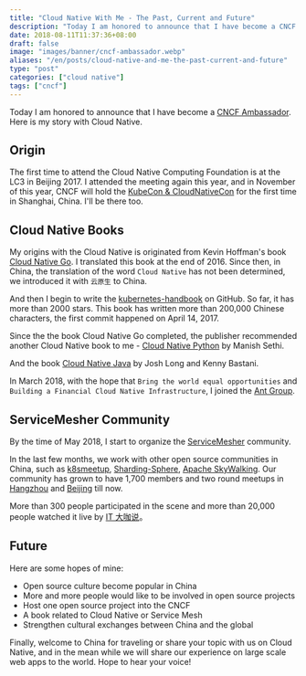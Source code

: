 ```yaml
---
title: "Cloud Native With Me - The Past, Current and Future"
description: "Today I am honored to announce that I have become a CNCF Ambassador."
date: 2018-08-11T11:37:36+08:00
draft: false
image: "images/banner/cncf-ambassador.webp"
aliases: "/en/posts/cloud-native-and-me-the-past-current-and-future"
type: "post"
categories: ["cloud native"]
tags: ["cncf"]
---
```


Today I am honored to announce that I have become a [CNCF Ambassador](https://www.cncf.io/people/ambassadors/). Here is my story with Cloud Native.

## Origin

The first time to attend the Cloud Native Computing Foundation is at the LC3 in Beijing 2017. I attended the meeting again this year, and in November of this year, CNCF will hold the [KubeCon & CloudNativeCon](https://www.lfasiallc.com/events/kubecon-cloudnativecon-china-2018/) for the first time in Shanghai, China. I'll be there too.

## Cloud Native Books

My origins with the Cloud Native is originated from Kevin Hoffman's book [Cloud Native Go](/en/book/cloud-native-go). I translated this book at the end of 2016. Since then, in China, the translation of the word `Cloud Native` has not been determined, we introduced it with `云原生` to China.

And then I begin to write the [kubernetes-handbook](https://github.com/rootsongjc/kubernetes-handbook) on GitHub. So far, it has  more than 2000 stars. This book has written more than 200,000 Chinese characters, the first commit happened on April 14, 2017.

Since the the book Cloud Native Go completed, the publisher recommended another Cloud Native book to me -  [Cloud Native Python](/en/book/cloud-native-python/) by Manish Sethi.

And the book [Cloud Native Java](/en/book/cloud-native-java/) by Josh Long and Kenny Bastani.

In March 2018, with the hope that `Bring the world equal opportunities` and `Building a Financial Cloud Native Infrastructure`, I joined the [Ant Group](http://antfin.com).

## ServiceMesher Community

By the time of May 2018, I start to organize the [ServiceMesher](http://www.servicemesher.com) community.

In the last few months, we work with other open source communities in China, such as [k8smeetup](http://www.k8smeetup.com), [Sharding-Sphere](http://shardingjdbc.io/), [Apache SkyWalking](http://skywalking.apache.org/). Our community has grown to have 1,700 members and two round meetups in [Hangzhou](http://www.servicemesher.com/blog/hangzhou-meetup-20180630/) and [Beijing](http://www.servicemesher.com/blog/beijing-meetup-20180729/) till now.

More than 300 people participated in the scene and more than 20,000 people watched it live by [IT 大咖说](http://www.itdks.com/eventlist/detail/2311)。

## Future

Here are some hopes of mine:

- Open source culture become popular in China
- More and more people would like to be involved in open source projects
- Host one open source project into the CNCF
- A book related to Cloud Native or Service Mesh
- Strengthen cultural exchanges between China and the global

Finally, welcome to China for traveling or share your topic with us on Cloud Native, and in the mean while we will share our experience on large scale web apps to the world. Hope to hear your voice!

